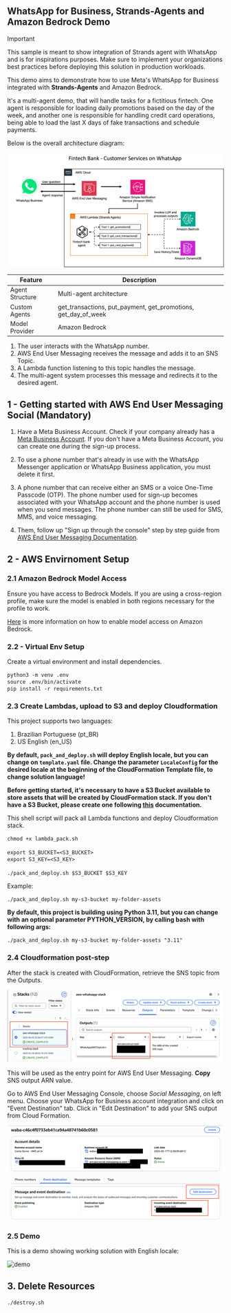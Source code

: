 ## WhatsApp for Business, Strands-Agents and Amazon Bedrock Demo

> [!IMPORTANT]
> This sample is meant to show integration of Strands agent with WhatsApp and is for inspirations purposes. Make sure to implement your organizations best practices before deploying this solution in production workloads.

This demo aims to demonstrate how to use Meta's WhatsApp for Business integrated with **Strands-Agents** and Amazon Bedrock.

It's a multi-agent demo, that will handle tasks for a fictitious fintech. One agent is responsible for loading daily promotions based on the day of the week, and another one is responsible for handling credit card operations, being able to load the last X days of fake transactions and schedule payments.

Below is the overall architecture diagram:

![Arquitecture](img/architecture.png)

|Feature             |Description                                        |
|--------------------|---------------------------------------------------|
|Agent Structure     |Multi-agent architecture                          |
|Custom Agents       |get_transactions, put_payment, get_promotions, get_day_of_week|
|Model Provider      |Amazon Bedrock                                     |


1. The user interacts with the WhatsApp number.
2. AWS End User Messaging receives the message and adds it to an SNS Topic.
3. A Lambda function listening to this topic handles the message.
4. The multi-agent system processes this message and redirects it to the desired agent.


## 1 - Getting started with AWS End User Messaging Social (Mandatory)

1. Have a Meta Business Account. Check if your company already has a [Meta Business Account](https://business.facebook.com/). If you don't have a Meta Business Account, you can create one during the sign-up process.

1. To use a phone number that's already in use with the WhatsApp Messenger application or WhatsApp Business application, you must delete it first.

1. A phone number that can receive either an SMS or a voice One-Time Passcode (OTP). The phone number used for sign-up becomes associated with your WhatsApp account and the phone number is used when you send messages. The phone number can still be used for SMS, MMS, and voice messaging.

1. Them, follow up "Sign up through the console" step by step guide from [AWS End User Messaging Documentation](https://docs.aws.amazon.com/social-messaging/latest/userguide/getting-started-whatsapp.html).

## 2 - AWS Envirnoment Setup

### 2.1 Amazon Bedrock Model Access

Ensure you have access to Bedrock Models. If you are using a cross-region profile, make sure the model is enabled in both regions necessary for the profile to work.

[Here](https://docs.aws.amazon.com/bedrock/latest/userguide/model-access-modify.html) is more information on how to enable model access on Amazon Bedrock.

### 2.2 - Virtual Env Setup

Create a virtual environment and install dependencies.

```
python3 -m venv .env
source .env/bin/activate
pip install -r requirements.txt
```

### 2.3 Create Lambdas, upload to S3 and deploy Cloudformation

This project supports two languages:

1. Brazilian Portuguese (pt_BR)
1. US English (en_US)

**By default, `pack_and_deploy.sh` will deploy English locale, but you can change on `template.yaml` file. Change the parameter `LocaleConfig` for the desired locale at the beginning of the CloudFormation Template file, to change solution language!**

**Before getting started, it's necessary to have a S3 Bucket available to store assets that will be created by CloudFormation stack. If you don't have a S3 Bucket, please create one following [this](https://docs.aws.amazon.com/AmazonS3/latest/userguide/create-bucket-overview.html) documentation.**

This shell script will pack all Lambda functions and deploy Cloudformation stack.

```
chmod +x lambda_pack.sh

export S3_BUCKET=<S3_BUCKET>
export S3_KEY=<S3_KEY>

./pack_and_deploy.sh $S3_BUCKET $S3_KEY

```

Example:

```
./pack_and_deploy.sh my-s3-bucket my-folder-assets
```

**By default, this project is building using Python 3.11, but you can change with an optional parameter PYTHON_VERSION, by calling bash with following args:**

```
./pack_and_deploy.sh my-s3-bucket my-folder-assets "3.11"
```

### 2.4 Cloudformation post-step

After the stack is created with CloudFormation, retrieve the SNS topic from the Outputs.

![Stack](img/cloud-form.png)

This will be used as the entry point for AWS End User Messaging. **Copy** SNS output ARN value.

Go to AWS End User Messaging Console, choose *Social Messaging*, on left menu.
Choose your WhatsApp for Business account integration and click on "Event Destination" tab.
Click in "Edit Destination" to add your SNS output from Cloud Formation.

![Stack](img/end-user-msg.png)

### 2.5 Demo

This is a demo showing working solution with English locale:

<img src="img/whatsapp-demo.gif" alt="demo" width="350"/>

## 3. Delete Resources

```
./destroy.sh
```
